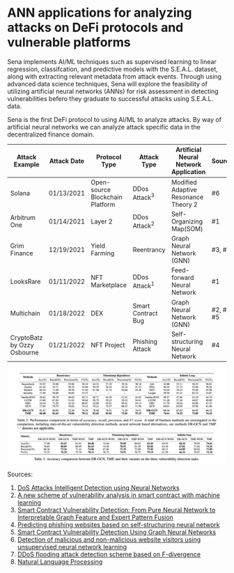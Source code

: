 # ANN applications for analyzing attacks on DeFi protocols and vulnerable platforms

Sena implements AI/ML techniques such as supervised learning to linear regression, classifcation, and predictive models with the S.E.A.L. dataset, along with extracting relevant metadata from attack events. Through using advanced data science techniques, Sena will explore the feasibility of utilizing artificial neural networks (ANNs) for risk assessment in detecting vulnerabilities befero they graduate to successful attacks using S.E.A.L. data. 

Sena is the first DeFi protocol to using AI/ML to analyze attacks. By way of artificial neural networks we can analyze attack specific data in the decentralized finance domain. 

|Attack Example | Attack Date | Protocol Type | Attack Type  | Artificial Neural Network Application | Sources |  
|-----------| -------- | -------- | ------------- | -------------- | ----------- |
| Solana | 01/13/2021 | Open-source Blockchain Platform |  DDos Attack<sup>3</sup>   | Modified Adaptive Resonance Theory 2 | #6 |
| Arbitrum One | 01/14/2021 | Layer 2 |  DDos Attack<sup>2</sup> | Self-Organizing Map(SOM) | #1 |
| Grim Finance | 12/19/2021 | Yield Farming | Reentrancy | Graph Neural Network (GNN) |#3, #5 |
| LooksRare | 01/11/2022 | NFT Marketplace |  DDos Attack<sup>1</sup>  | Feed-forward Neural Network   | #1 |
| Multichain | 01/18/2022 | DEX | Smart Contract Bug  | Graph Neural Network (GNN)  | #2, #3, #5  |
| CryptoBatz by Ozzy Osbourne | 01/21/2022 | NFT Project|  Phishing Attack | Self-structuring Neural Network | #4 |



<!-- image -->
<p style="text-align:center;">
  <img src="attacks-transformers.png" alt="tensor flow" width="800" class="center" style="margin-right: 5px;"/>
</p>


Sources:
1. [DoS Attacks Intelligent Detection using Neural Networks](https://reader.elsevier.com/reader/sd/pii/S1319157806800029?token=2EF11E26C870D27055A3E24E1E9E5FA0BBE72443A8FAB2CAC51BA87B480D569CF612869DB9F56B18D546E3FC4AAAE771&originRegion=us-east-1&originCreation=20220128064013)
2. [A new scheme of vulnerability analysis in smart contract with machine learning](https://link.springer.com/article/10.1007/s11276-020-02379-z)
3. [Smart Contract Vulnerability Detection: From Pure Neural Network to Interpretable Graph Feature and Expert Pattern Fusion](https://arxiv.org/abs/2106.09282)
4. [Predicting phishing websites based on self-structuring neural network](https://link.springer.com/article/10.1007/s00521-013-1490-z)
5. [Smart Contract Vulnerability Detection Using Graph Neural Networks](https://www.ijcai.org/Proceedings/2020/0454.pdf)
6. [Detection of malicious and non-malicious website visitors using unsupervised neural network learning](https://www.sciencedirect.com/science/article/abs/pii/S1568494612003778)
7. [DDoS flooding attack detection scheme based on F-divergence](https://www.sciencedirect.com/science/article/abs/pii/S0140366412001156)
8. [Natural Language Processing](https://strathprints.strath.ac.uk/2611/1/strathprints002611.pdf)
